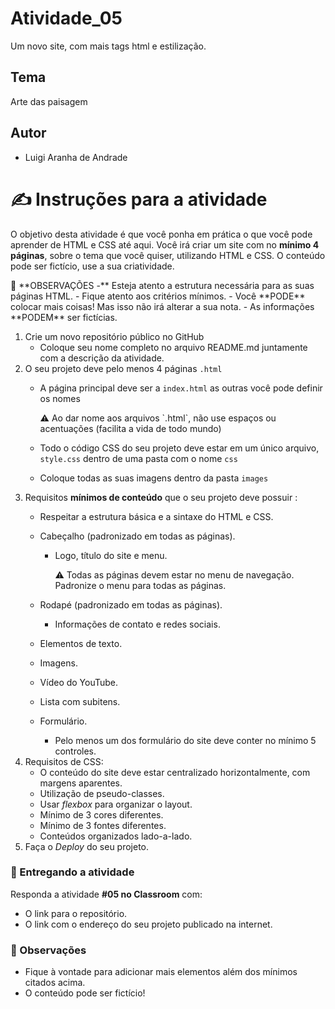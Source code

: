 # Atividade_05
Um novo site, com mais tags html e estilização.

## Tema
Arte das paisagem

## Autor
- Luigi Aranha de Andrade

# ✍️ Instruções para a atividade

O objetivo desta atividade é que você ponha em prática o que você pode aprender de HTML e CSS até aqui.  Você irá criar um site com no **mínimo 4 páginas**, sobre o tema que você quiser, utilizando HTML e CSS. O conteúdo pode ser fictício, use a sua criatividade.

<aside>
🧐 **OBSERVAÇÕES
-** Esteja atento a estrutura necessária para as suas páginas HTML.
- Fique atento aos critérios mínimos.
- Você **PODE** colocar mais coisas! Mas isso não irá alterar a sua nota.
- As informações **PODEM** ser fictícias.

</aside>

1. Crie um novo repositório público no GitHub
    - Coloque seu nome completo no arquivo README.md juntamente com a descrição da atividade.
2. O seu projeto deve pelo menos 4 páginas `.html`
    - A página principal deve ser a  `index.html` as outras você pode definir os nomes
        
        <aside>
        ⚠️ Ao dar nome aos arquivos `.html`, não use espaços ou acentuações (facilita a vida de todo mundo)
        
        </aside>
        
    - Todo o código CSS do seu projeto deve estar em um único arquivo, `style.css` dentro de uma pasta com o nome `css`
    - Coloque todas as suas imagens dentro da pasta `images`
3. Requisitos **mínimos de conteúdo** que o seu projeto deve possuir :
    - Respeitar a estrutura básica e a sintaxe do HTML e CSS.
    - Cabeçalho (padronizado em todas as páginas).
        - Logo, título do site e menu.
            
            <aside>
            ⚠️ Todas as páginas devem estar no menu de navegação. Padronize o menu para todas as páginas.
            
            </aside>
            
    - Rodapé (padronizado em todas as páginas).
        - Informações de contato e redes sociais.
    - Elementos de texto.
    - Imagens.
    - Vídeo do YouTube.
    - Lista com subitens.
    - Formulário.
        - Pelo menos um dos formulário do site deve conter no mínimo 5 controles.
4. Requisitos de CSS:
    - O conteúdo do site deve estar centralizado horizontalmente, com margens aparentes.
    - Utilização de pseudo-classes.
    - Usar *flexbox* para organizar o layout.
    - Mínimo de 3 cores diferentes.
    - Mínimo de 3 fontes diferentes.
    - Conteúdos organizados lado-a-lado.
5. Faça o *Deploy* do seu projeto.

### 🏁 Entregando a atividade

Responda a atividade **#05 no Classroom** com:

- O link para o repositório.
- O link com o endereço do seu projeto publicado na internet.

### 🧐 Observações

- Fique à vontade para adicionar mais elementos além dos mínimos citados acima.
- O conteúdo pode ser fictício!